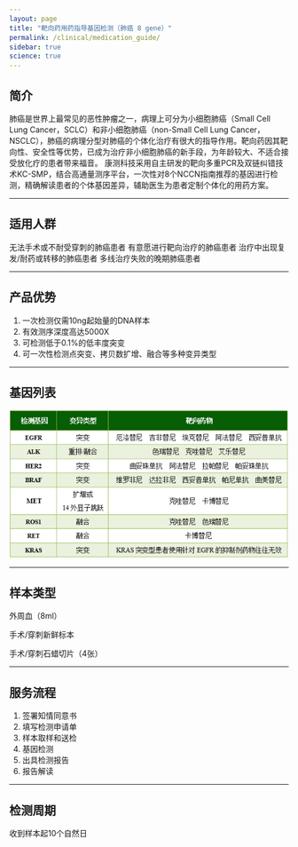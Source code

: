 ```yaml
---
layout: page
title: "靶向药用药指导基因检测（肺癌 8 gene）"
permalink: /clinical/medication_guide/
sidebar: true
science: true
---
```


## 简介

肺癌是世界上最常见的恶性肿瘤之一，病理上可分为小细胞肺癌（Small Cell Lung Cancer，SCLC）和非小细胞肺癌（non-Small Cell Lung Cancer，NSCLC），肺癌的病理分型对肺癌的个体化治疗有很大的指导作用。靶向药因其靶向性、安全性等优势，已成为治疗非小细胞肺癌的新手段，为年龄较大、不适合接受放化疗的患者带来福音。
康测科技采用自主研发的靶向多重PCR及双链纠错技术KC-SMP，结合高通量测序平台，一次性对8个NCCN指南推荐的基因进行检测，精确解读患者的个体基因差异，辅助医生为患者定制个体化的用药方案。

---

## 适用人群

无法手术或不耐受穿刺的肺癌患者
有意愿进行靶向治疗的肺癌患者
治疗中出现复发/耐药或转移的肺癌患者
多线治疗失败的晚期肺癌患者 

---

## 产品优势

1. 一次检测仅需10ng起始量的DNA样本	
2. 有效测序深度高达5000X
3. 可检测低于0.1%的低丰度突变
3. 可一次性检测点突变、拷贝数扩增、融合等多种变异类型

---

## 基因列表

<img src="/image/medication_guide/gene_table.png">
<br />

---

## 样本类型

外周血（8ml）

手术/穿刺新鲜标本

手术/穿刺石蜡切片（4张）

---

## 服务流程

1. 签署知情同意书
2. 填写检测申请单
3. 样本取样和送检
4. 基因检测
5. 出具检测报告
6. 报告解读

---

## 检测周期

收到样本起10个自然日
